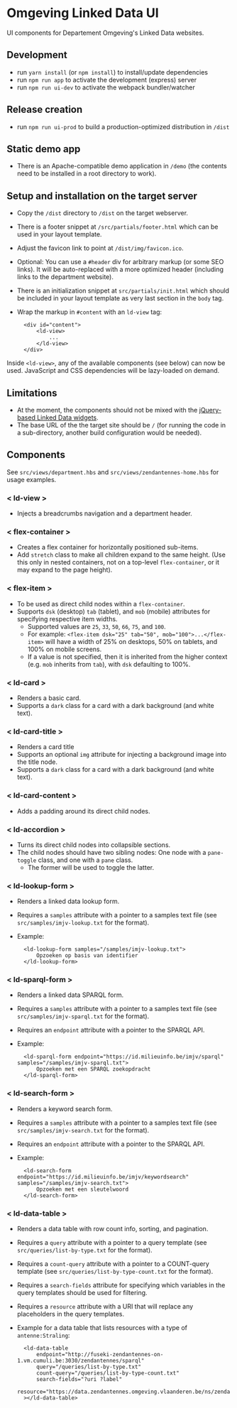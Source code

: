 Omgeving Linked Data UI
=========================

UI components for Departement Omgeving's Linked Data websites.

## Development

* run `yarn install` (or `npm install`) to install/update dependencies
* run `npm run app` to activate the development (express) server
* run `npm run ui-dev` to activate the webpack bundler/watcher

## Release creation

* run `npm run ui-prod` to build a production-optimized distribution in `/dist`

## Static demo app

* There is an Apache-compatible demo application in `/demo` (the contents need to be installed in a root directory to work).

## Setup and installation on the target server

* Copy the `/dist` directory to `/dist` on the target webserver.
* There is a footer snippet at `/src/partials/footer.html` which can be used in your layout template.
* Adjust the favicon link to point at `/dist/img/favicon.ico`.
* Optional: You can use a `#header` div for arbitrary markup (or some SEO links). It will be auto-replaced with a more optimized header (including links to the department website).  
* There is an initialization snippet at `src/partials/init.html` which should be included in your layout template as very last section in the `body` tag.
* Wrap the markup in `#content` with an `ld-view` tag:

        <div id="content">
            <ld-view>
                ...
            </ld-view>
        </div>
 
 Inside `<ld-view>`, any of the available components (see below) can now be used. JavaScript and CSS dependencies will be lazy-loaded on demand.

## Limitations

* At the moment, the components should not be mixed with the [jQuery-based Linked Data widgets](https://gitlab.com/bnowack/lnedata-ui). 
* The base URL of the the target site should be `/` (for running the code in a sub-directory, another build configuration would be needed).

## Components

See `src/views/department.hbs` and `src/views/zendantennes-home.hbs` for usage examples.

### < ld-view >

* Injects a breadcrumbs navigation and a department header.

### < flex-container >

* Creates a flex container for horizontally positioned sub-items.
* Add `stretch` class to make all children expand to the same height. (Use this only in nested containers, not on a top-level `flex-container`, or it may expand to the page height).

### < flex-item >

* To be used as direct child nodes within a `flex-container`.
* Supports `dsk` (desktop) `tab` (tablet), and `mob` (mobile) attributes for specifying respective item widths.
  * Supported values are `25`, `33`, `50`, `66`, `75`, and `100`.
  * For example: `<flex-item dsk="25" tab="50", mob="100">...</flex-item>`
  will have a width of 25% on desktops, 50% on tablets, and 100% on mobile screens.
  * If a value is not specified, then it is inherited from the higher context (e.g. `mob` inherits from `tab`), with `dsk` defaulting to 100%.

### < ld-card >

* Renders a basic card.
* Supports a `dark` class for a card with a dark background (and white text).

### < ld-card-title >

* Renders a card title
* Supports an optional `img` attribute for injecting a background image into the title node. 
* Supports a `dark` class for a card with a dark background (and white text).

### < ld-card-content >

* Adds a padding around its direct child nodes.

### < ld-accordion >

* Turns its direct child nodes into collapsible sections.
* The child nodes should have two sibling nodes: One node with a `pane-toggle` class, and one with a `pane` class.
  * The former will be used to toggle the latter.
  
### < ld-lookup-form >

* Renders a linked data lookup form.
* Requires a `samples` attribute with a pointer to a samples text file (see `src/samples/imjv-lookup.txt` for the format).
* Example: 

        <ld-lookup-form samples="/samples/imjv-lookup.txt">
            Opzoeken op basis van identifier
        </ld-lookup-form>

### < ld-sparql-form >

* Renders a linked data SPARQL form.
* Requires a `samples` attribute with a pointer to a samples text file (see `src/samples/imjv-sparql.txt` for the format).
* Requires an `endpoint` attribute with a pointer to the SPARQL API.
* Example: 

        <ld-sparql-form endpoint="https://id.milieuinfo.be/imjv/sparql" samples="/samples/imjv-sparql.txt">
            Opzoeken met een SPARQL zoekopdracht
        </ld-sparql-form>

### < ld-search-form >

* Renders a keyword search form.
* Requires a `samples` attribute with a pointer to a samples text file (see `src/samples/imjv-search.txt` for the format).
* Requires an `endpoint` attribute with a pointer to the SPARQL API.
* Example: 

        <ld-search-form endpoint="https://id.milieuinfo.be/imjv/keywordsearch" samples="/samples/imjv-search.txt">
            Opzoeken met een sleutelwoord
        </ld-search-form>

### < ld-data-table >

* Renders a data table with row count info, sorting, and pagination.
* Requires a `query` attribute with a pointer to a query template (see `src/queries/list-by-type.txt` for the format).
* Requires a `count-query` attribute with a pointer to a COUNT-query template (see `src/queries/list-by-type-count.txt` for the format).
* Requires a `search-fields` attribute for specifying which variables in the query templates should be used for filtering.
* Requires a `resource` attribute with a URI that will replace any placeholders in the query templates.
* Example for a data table that lists resources with a type of `antenne:Straling`:

        <ld-data-table
            endpoint="http://fuseki-zendantennes-on-1.vm.cumuli.be:3030/zendantennes/sparql"
            query="/queries/list-by-type.txt"
            count-query="/queries/list-by-type-count.txt"
            search-fields="?uri ?label"
            resource="https://data.zendantennes.omgeving.vlaanderen.be/ns/zendantenne#Straling"
        ></ld-data-table>
